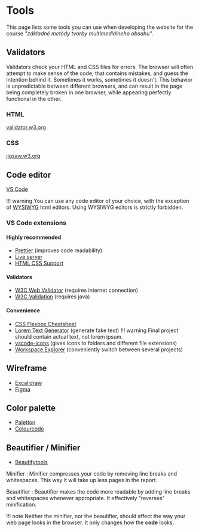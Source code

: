 # Tools

This page lists some tools you can use when developing the website for the course *"základné metódy tvorby multimediálneho obsahu"*.

## Validators

Validators check your HTML and CSS files for errors. The browser will often attempt to make sense of the code, that contains mistakes, and guess the intention behind it. Sometimes it works, sometimes it doesn't. This behavior is unpredictable between different browsers, and can result in the page being completely broken in one browser, while appearing perfectly functional in the other.

### HTML

[validator.w3.org](https://validator.w3.org/)

### CSS

[jigsaw.w3.org](https://jigsaw.w3.org/css-validator/)

## Code editor

[VS Code](https://code.visualstudio.com/)

!!! warning
	You can use any code editor of your choice, with the exception of [WYSIWYG](https://en.wikipedia.org/wiki/WYSIWYG) html editors. Using WYSIWYG editors is strictly forbidden.

### VS Code extensions

#### Highly recommended

* [Prettier](https://marketplace.visualstudio.com/items?itemName=esbenp.prettier-vscode) (improves code readability)
* [Live server](https://marketplace.visualstudio.com/items?itemName=ritwickdey.LiveServer)
* [HTML CSS Support](https://marketplace.visualstudio.com/items?itemName=ecmel.vscode-html-css)

#### Validators

* [W3C Web Validator](https://marketplace.visualstudio.com/items?itemName=CelianRiboulet.webvalidator) (requires internet connection)
* [W3C Validation](https://marketplace.visualstudio.com/items?itemName=Umoxfo.vscode-w3cvalidation) (requires java)

#### Convenience

* [CSS Flexbox Cheatsheet](https://marketplace.visualstudio.com/items?itemName=dzhavat.css-flexbox-cheatsheet)
* [Lorem Text Generator](https://marketplace.visualstudio.com/items?itemName=oguzhanyildiz.lorem-text-generator) (generate fake text)
!!! warning
	Final project should contain actual text, not lorem ipsum.
* [vscode-icons](https://marketplace.visualstudio.com/items?itemName=vscode-icons-team.vscode-icons) (gives icons to folders and different file extensions)
* [Workspace Explorer](https://marketplace.visualstudio.com/items?itemName=tomsaunders-code.workspace-explorer) (conveniently switch between several projects)

## Wireframe

* [Excalidraw](https://excalidraw.com/)
* [Figma](https://www.figma.com)

## Color palette

* [Paletton](https://paletton.com)
* [Colourcode](https://www.toptal.com/designers/colourcode)

## Beautifier / Minifier

* [Beautifytools](https://beautifytools.com/)

Minifier
:	Minifier compresses your code by removing line breaks and whitespaces. This way it will take up less pages in the report.

Beautifier
:	Beautifier makes the code more readable by adding line breaks and whitespaces whenever appropriate. It effectively "reverses" minification.

!!! note
	Neither the minifier, nor the beautifier, should affect the way your web page looks in the browser. It only changes how the **code** looks.